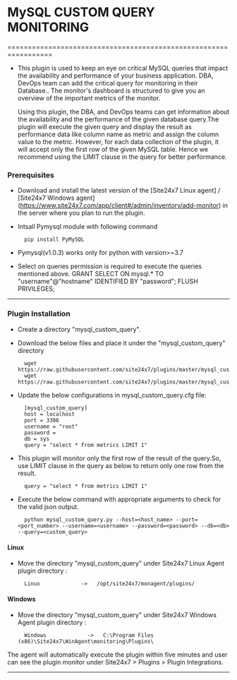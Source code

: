 # MySQL CUSTOM QUERY MONITORING

=================================================================

- This plugin is used to keep an eye on critical MySQL queries that impact the availability and performance of your business application. DBA, DevOps team can add the critical query for monitoring in their Database.. The monitor's dashboard is structured to give you an overview of the important metrics of the monitor.

  Using this plugin, the DBA, and DevOps teams can get information about the availability and the performance of the given database query.The plugin will execute the given query and display the result as performance data like column name as metric and assign the column value to the metric. However, for each data collection of the plugin, it will accept only the first row of the given MySQL table. Hence we recommend using the LIMIT clause in the query for better performance.

### Prerequisites

- Download and install the latest version of the [Site24x7 Linux agent] / [Site24x7 Windows agent] (https://www.site24x7.com/app/client#/admin/inventory/add-monitor) in the server where you plan to run the plugin.

- Intsall Pymysql module with following command

		pip install PyMySQL
		
- Pymysql(v1.0.3) works only for python with version>=3.7 	

- Select on queries permission is required to execute the queries mentioned above.
		GRANT SELECT ON mysql.* TO "username"@"hostname" IDENTIFIED BY "password";
		FLUSH PRIVILEGES;

---

### Plugin Installation 

- Create a directory "mysql_custom_query".

- Download the below files and place it under the "mysql_custom_query" directory

		wget https://raw.githubusercontent.com/site24x7/plugins/master/mysql_custom_query/mysql_custom_query.py
		wget https://raw.githubusercontent.com/site24x7/plugins/master/mysql_custom_query/mysql_custom_query.cfg

- Update the below configurations in mysql_custom_query.cfg file:

		[mysql_custom_query]
		host = localhost
		port = 3306
		username = "root"
		password = 
		db = sys
		query = "select * from metrics LIMIT 1"
		
- This plugin will monitor only the first row of the result of the query.So, use LIMIT clause in the query as below to return only one row from the result.

		query = "select * from metrics LIMIT 1"

- Execute the below command with appropriate arguments to check for the valid json output.  

		python mysql_custom_query.py --host=<host_name> --port=<port_number> --username=<username> --password=<password> --db=<db> --query=<custom_query>
		
#### Linux 

- Move the directory "mysql_custom_query" under Site24x7 Linux Agent plugin directory :

		Linux             ->   /opt/site24x7/monagent/plugins/
		
#### Windows

- Move the directory "mysql_custom_query" under Site24x7 Windows Agent plugin directory :

		Windows             ->   C:\Program Files (x86)\Site24x7\WinAgent\monitoring\Plugins\


The agent will automatically execute the plugin within five minutes and user can see the plugin monitor under Site24x7 > Plugins > Plugin Integrations.


---


